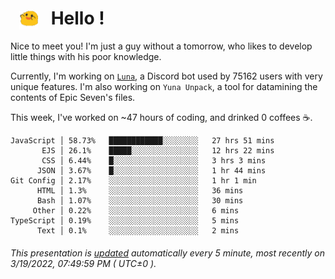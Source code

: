 <h1>   <img src="./spoink.gif" style="vertical-align:middle;" width="30px">   Hello ! </h1>

Nice to meet you! I'm just a guy without a tomorrow, who likes to develop little things with his poor knowledge.

Currently, I'm working on <a href='https://github.com/Asgarrrr/Luna'>`Luna`</a>, a Discord bot used by 75162 users with very unique features. I'm also working on `Yuna Unpack`, a tool for datamining the contents of Epic Seven's files.

This week, I've worked on ~47 hours of coding, and drinked 0 coffees ☕.

```
JavaScript │ 58.73%   ████████████░░░░░░░░   27 hrs 51 mins
       EJS │ 26.1%    █████░░░░░░░░░░░░░░░   12 hrs 22 mins
       CSS │ 6.44%    █░░░░░░░░░░░░░░░░░░░   3 hrs 3 mins
      JSON │ 3.67%    █░░░░░░░░░░░░░░░░░░░   1 hr 44 mins
Git Config │ 2.17%    ░░░░░░░░░░░░░░░░░░░░   1 hr 1 min
      HTML │ 1.3%     ░░░░░░░░░░░░░░░░░░░░   36 mins
      Bash │ 1.07%    ░░░░░░░░░░░░░░░░░░░░   30 mins
     Other │ 0.22%    ░░░░░░░░░░░░░░░░░░░░   6 mins
TypeScript │ 0.19%    ░░░░░░░░░░░░░░░░░░░░   5 mins
      Text │ 0.1%     ░░░░░░░░░░░░░░░░░░░░   2 mins
```

###### This presentation is [updated](https://github.com/Asgarrrr) automatically every 5 minute, most recently on 3/19/2022, 07:49:59 PM ( UTC±0 ).